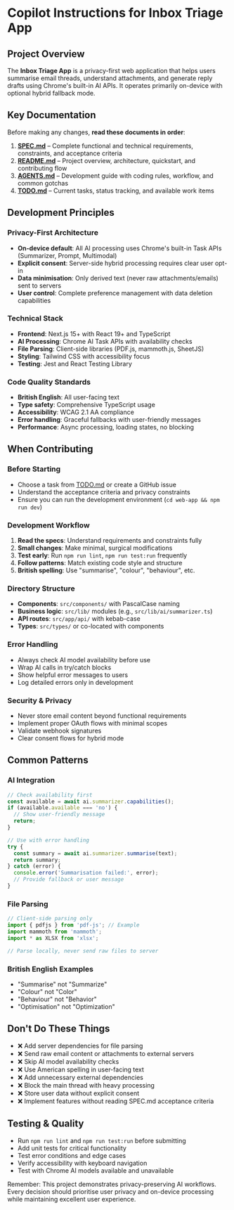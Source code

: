 # Copilot Instructions for Inbox Triage App

## Project Overview

The **Inbox Triage App** is a privacy-first web application that helps users summarise email threads, understand attachments, and generate reply drafts using Chrome's built-in AI APIs. It operates primarily on-device with optional hybrid fallback mode.

## Key Documentation

Before making any changes, **read these documents in order**:

1. **[SPEC.md](../SPEC.md)** – Complete functional and technical requirements, constraints, and acceptance criteria
2. **[README.md](../README.md)** – Project overview, architecture, quickstart, and contributing flow  
3. **[AGENTS.md](../AGENTS.md)** – Development guide with coding rules, workflow, and common gotchas
4. **[TODO.md](../TODO.md)** – Current tasks, status tracking, and available work items

## Development Principles

### Privacy-First Architecture
- **On-device default**: All AI processing uses Chrome's built-in Task APIs (Summarizer, Prompt, Multimodal)
- **Explicit consent**: Server-side hybrid processing requires clear user opt-in
- **Data minimisation**: Only derived text (never raw attachments/emails) sent to servers
- **User control**: Complete preference management with data deletion capabilities

### Technical Stack
- **Frontend**: Next.js 15+ with React 19+ and TypeScript
- **AI Processing**: Chrome AI Task APIs with availability checks
- **File Parsing**: Client-side libraries (PDF.js, mammoth.js, SheetJS)
- **Styling**: Tailwind CSS with accessibility focus
- **Testing**: Jest and React Testing Library

### Code Quality Standards
- **British English**: All user-facing text
- **Type safety**: Comprehensive TypeScript usage
- **Accessibility**: WCAG 2.1 AA compliance
- **Error handling**: Graceful fallbacks with user-friendly messages
- **Performance**: Async processing, loading states, no blocking

## When Contributing

### Before Starting
- Choose a task from [TODO.md](../TODO.md) or create a GitHub issue
- Understand the acceptance criteria and privacy constraints
- Ensure you can run the development environment (`cd web-app && npm run dev`)

### Development Workflow
1. **Read the specs**: Understand requirements and constraints fully
2. **Small changes**: Make minimal, surgical modifications
3. **Test early**: Run `npm run lint`, `npm run test:run` frequently
4. **Follow patterns**: Match existing code style and structure
5. **British spelling**: Use "summarise", "colour", "behaviour", etc.

### Directory Structure
- **Components**: `src/components/` with PascalCase naming
- **Business logic**: `src/lib/` modules (e.g., `src/lib/ai/summarizer.ts`)
- **API routes**: `src/app/api/` with kebab-case
- **Types**: `src/types/` or co-located with components

### Error Handling
- Always check AI model availability before use
- Wrap AI calls in try/catch blocks
- Show helpful error messages to users
- Log detailed errors only in development

### Security & Privacy
- Never store email content beyond functional requirements
- Implement proper OAuth flows with minimal scopes
- Validate webhook signatures
- Clear consent flows for hybrid mode

## Common Patterns

### AI Integration
```typescript
// Check availability first
const available = await ai.summarizer.capabilities();
if (available.available === 'no') {
  // Show user-friendly message
  return;
}

// Use with error handling
try {
  const summary = await ai.summarizer.summarise(text);
  return summary;
} catch (error) {
  console.error('Summarisation failed:', error);
  // Provide fallback or user message
}
```

### File Parsing
```typescript
// Client-side parsing only
import { pdfjs } from 'pdf-js'; // Example
import mammoth from 'mammoth';
import * as XLSX from 'xlsx';

// Parse locally, never send raw files to server
```

### British English Examples
- "Summarise" not "Summarize"
- "Colour" not "Color"  
- "Behaviour" not "Behavior"
- "Optimisation" not "Optimization"

## Don't Do These Things

- ❌ Add server dependencies for file parsing
- ❌ Send raw email content or attachments to external servers
- ❌ Skip AI model availability checks
- ❌ Use American spelling in user-facing text
- ❌ Add unnecessary external dependencies
- ❌ Block the main thread with heavy processing
- ❌ Store user data without explicit consent
- ❌ Implement features without reading SPEC.md acceptance criteria

## Testing & Quality

- Run `npm run lint` and `npm run test:run` before submitting
- Add unit tests for critical functionality
- Test error conditions and edge cases
- Verify accessibility with keyboard navigation
- Test with Chrome AI models available and unavailable

Remember: This project demonstrates privacy-preserving AI workflows. Every decision should prioritise user privacy and on-device processing while maintaining excellent user experience.
